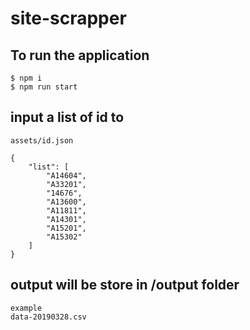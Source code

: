 # site-scrapper

## To run the application
```
$ npm i
$ npm run start
```

## input a list of id to
```
assets/id.json
```
```
{
    "list": [
        "A14604",
        "A33201",
        "14676",
        "A13600",
        "A11811",
        "A14301",
        "A15201",
        "A15302"
    ]
}
```

## output will be store in /output folder
```
example
data-20190328.csv
```
